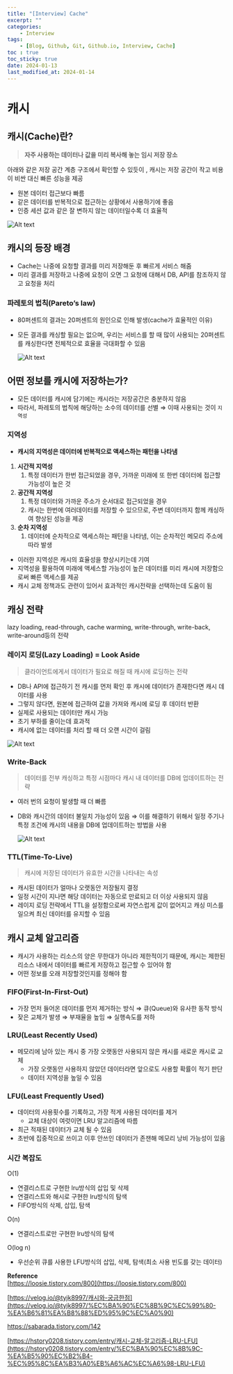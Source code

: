 ```yaml
---
title: "[Interview] Cache"
excerpt: ""
categories:
    - Interview
tags:
    - [Blog, Github, Git, Github.io, Interview, Cache]
toc : true
toc_sticky: true
date: 2024-01-13
last_modified_at: 2024-01-14
---
```

# 캐시

## 캐시(Cache)란?

> **자주 사용하는 데이터나 값을 미리 복사해 놓는 임시 저장 장소**
> 

아래와 같은 저장 공간 계층 구조에서 확인할 수 있듯이 , 캐시는 저장 공간이 작고 비용이 비싼 대신 빠른 성능을 제공

- 원본 데이터 접근보다 빠름
- 같은 데이터를 반복적으로 접근하는 상황에서 사용하기에 좋음
- 인증 세션 값과 같은 잘 변하지 않는 데이터일수록 더 효율적

![Alt text](/assets/img/2024-01-13-cache/image-1.png)

## 캐시의 등장 배경

- Cache는 나중에 요청할 결과를 미리 저장해둔 후 빠르게 서비스 해줌
- 미리 결과를 저장하고 나중에 요청이 오면 그 요청에 대해서 DB, API를 참조하지 않고 요청을 처리

### 파레토의 법칙(Pareto’s law)

- 80퍼센트의 결과는 20퍼센트의 원인으로 인해 발생(cache가 효율적인 이유)
- 모든 결과를 캐싱할 필요는 없으며, 우리는 서비스를 할 때 많이 사용되는 20퍼센트를 캐싱한다면 전체적으로 효율을 극대화할 수 있음
    
    ![Alt text](/assets/img/2024-01-13-cache/image-2.png)
    

## 어떤 정보를 캐시에 저장하는가?

- 모든 데이터를 캐시에 담기에는 캐시라는 저장공간은 충분하지 않음
- 따라서, 파레토의 법칙에 해당하는 소수의 데이터를 선별 ⇒ 이때 사용되는 것이 `지역성`

### 지역성

- **캐시의 지역성은 데이터에 반복적으로 액세스하는 패턴을 나타냄**
1. **시간적 지역성**
    1. 특정 데이터가 한번 접근되었을 경우, 가까운 미래에 또 한번 데이터에 접근할 가능성이 높은 것
2. **공간적 지역성**
    1. 특정 데이터와 가까운 주소가 순서대로 접근되었을 경우
    2. 캐시는 한번에 여러데이터를 저장할 수 있으므로, 주변 데이터까지 함께 캐싱하여 향상된 성능을 제공
3. **순차 지역성**
    1. 데이터에 순차적으로 액세스하는 패턴을 나타냄, 이는 순차적인 메모리 주소에 따라 발생
    
- 이러한 지역성은 캐시의 효율성을 향상시키는데 기여
- 지역성을 활용하여 미래에 액세스할 가능성이 높은 데이터를 미리 캐시에 저장함으로써 빠른 액세스를 제공
- 캐시 교체 정책과도 관련이 있어서 효과적인 캐시전략을 선택하는데 도움이 됨

## 캐싱 전략

lazy loading, read-through, cache warming, write-through, write-back, write-around등의 전략

### 레이지 로딩(Lazy Loading) = Look Aside

> 클라이언트에게서 데이터가 필요로 해질 때 캐시에 로딩하는 전략
> 
- DB나 API에 접근하기 전 캐시를 먼저 확인 후 캐시에 데이터가 존재한다면 캐시 데이터를 사용
- 그렇지 않다면, 원본에 접근하여 값을 가져와 캐시에 로딩 후 데이터 반환
- 실제로 사용되는 데이터만 캐시 가능
- 초기 부하를 줄이는데 효과적
- 캐시에 없는 데이터를 처리 할 때 더 오랜 시간이 걸림

![Alt text](/assets/img/2024-01-13-cache/image-3.png)

### Write-Back

> 데이터를 전부 캐싱하고 특정 시점마다 캐시 내 데이터를 DB에 업데이트하는 전략
> 
- 여러 번의 요청이 발생할 때 더 빠름
- DB와 캐시간의 데이터 불일치 가능성이 있음 ⇒ 이를 해결하기 위해서 일정 주기나 특정 조건에 캐시의 내용을 DB에 업데이트하는 방법을 사용
    
    ![Alt text](/assets/img/2024-01-13-cache/image-4.png)
    

### TTL(Time-To-Live)

> 캐시에 저장된 데이터가 유효한 시간을 나타내는 속성
> 
- 캐시된 데이터가 얼마나 오랫동안 저장될지 결정
- 일정 시간이 지나면 해당 데이터는 자동으로 만료되고 더 이상 사용되지 않음
- 레이지 로딩 전략에서 TTL을 설정함으로써 자연스럽게 값이 없어지고 캐싱 미스를 일으켜 최신 데이터를 유지할 수 있음

## 캐시 교체 알고리즘

- 캐시가 사용하는 리소스의 양은 무한대가 아니라 제한적이기 때문에, 캐시는 제한된 리소스 내에서 데이터를 빠르게 저장하고 접근할 수 있어야 함
- 어떤 정보를 오래 저장할것인지를 정해야 함

### FIFO(First-In-First-Out)

- 가장 먼저 들어온 데이터를 먼저 제거하는 방식 ⇒ 큐(Queue)와 유사한 동작 방식
- 잦은 교체가 발생 ⇒ 부재율을 높임 ⇒ 실행속도를 저하

### LRU(Least Recently Used)

- 메모리에 남아 있는 캐시 중 가장 오랫동안 사용되지 않은 캐시를 새로운 캐시로 교체
    - 가장 오랫동안 사용하지 않았던 데이터라면 앞으로도 사용할 확률이 적기 판단
    - 데이터 지역성을 높일 수 있음

### LFU(Least Frequently Used)

- 데이터의 사용횟수를 기록하고, 가장 적게 사용된 데이터를 제거
    - 교체 대상이 여럿이면 LRU 알고리즘에 따름
- 최근 적재된 데이터가 교체 될 수 있음
- 초반에 집중적으로 쓰이고 이후 안쓰인 데이터가 존잰해 메모리 낭비 가능성이 있음

### 시간 복잡도

O(1)        

- 연결리스트로 구현한 lru방식의 삽입 및 삭제
- 연결리스트와 해시로 구현한 lru방식의 탐색
- FIFO방식의 삭제, 삽입, 탐색

O(n)

- 연결리스트로만 구현한 lru방식의 탐색

O(log n)

- 우선순위 큐를 사용한 LFU방식의 삽입, 삭제, 탐색(최소 사용 빈도를 갖는 데이터)

**Reference**<br>
[https://loosie.tistory.com/800](https://loosie.tistory.com/800)

[https://velog.io/@tyjk8997/캐시와-궁금한점](https://velog.io/@tyjk8997/%EC%BA%90%EC%8B%9C%EC%99%80-%EA%B6%81%EA%B8%88%ED%95%9C%EC%A0%90)

https://sabarada.tistory.com/142

[https://hstory0208.tistory.com/entry/캐시-교체-알고리즘-LRU-LFU](https://hstory0208.tistory.com/entry/%EC%BA%90%EC%8B%9C-%EA%B5%90%EC%B2%B4-%EC%95%8C%EA%B3%A0%EB%A6%AC%EC%A6%98-LRU-LFU)
